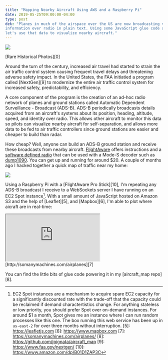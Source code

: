 ```yaml
---
title: "Mapping Nearby Aircraft Using AWS and a Raspberry Pi"
date: 2019-05-25T09:00:00-04:00
type: post
dek: "Planes in much of the airspace over the US are now broadcasting vital
information over radio in plain text. Using some JavaScript glue code and EC2,
let's use that data to visualize nearby aircraft."
---
```


![](/images/mapping-nearby-aircraft-using-aws-and-a-raspberry-pi/listen.jpg)
<figcaption>[Rare Historical Photos][0]</figcaption>

Around the turn of the century, increased air travel had started to strain the
air traffic control system causing frequent travel delays and threatening
adverse safety impact. In the United States, the FAA initiatied a program called
[NextGen][9] to modernize the entire air traffic control system for increased
safety, predictability, and efficiency.

A core component of the program is the creation of an ad-hoc radio network of
planes and ground stations called Automatic Dependent Surveillance - Broadcast
(ADS-B). ADS-B periodically broadcasts details acquired from an aircraft's
systems about its position, heading, altitude, speed, and identity over radio.
This allows other aircraft to monitor this data so pilots can visualize nearby
aircraft for self-separation, and allows more data to be fed to air traffic
controllers since ground stations are easier and cheaper to build than radar.

How cheap? Well, anyone can build an ADS-B ground station and receive these
broadcasts from nearby aircraft. [FlightAware][1] offers instructions and a
[software defined radio][2] that can be used with a Mode-S decoder such as
[dump1090][3]. You can get up and running for around $20. A couple of months ago
I hacked together a quick map of traffic near my home:

![](/images/mapping-nearby-aircraft-using-aws-and-a-raspberry-pi/app.png)

Using a Raspberry Pi with a [FlightAware Pro Stick][10], I'm repeating any ADS-B
broadcast I receive to a WebSockets server I have running on an EC2 Spot
instance[^4]. With a small amount of JavaScript hosted on Amazon S3 and the help
of [Leaflet][5], and [Mapbox][6], I'm able to plot where aicraft are in
real-time:

<iframe src="https://somanymachines.com/airplanes"></iframe>
<figcaption>[http://somanymachines.com/airplanes][7]</figcaption>

You can find the little bits of glue code powering it in my [aircraft_map
repo][8].

[0]: https://rarehistoricalphotos.com/aircraft-detection-radar-1917-1940/
[1]: https://flightaware.com/adsb/piaware/build
[2]: https://flightaware.com/adsb/prostick/
[3]: https://github.com/antirez/dump1090
[^4]: EC2 Spot instances are a mechanism to acquire spare EC2 capacity for a significantly discounted rate with the trade-off that the capacity could be reclaimed if demand charactertistics change. For anything stateless or low priority, you should prefer Spot over on-demand instances. For around $1 a month, Spot gives me an instance where I can run random processes like this one. The box running this web service has been up in `us-east-2` for over three months without interruption.
[5]: https://leafletjs.com
[6]: https://www.mapbox.com
[7]: https://somanymachines.com/airplanes/
[8]: https://github.com/jpignata/aircraft_map
[9]: https://www.faa.gov/nextgen/
[10]: https://www.amazon.com/dp/B01D1ZAP3C
